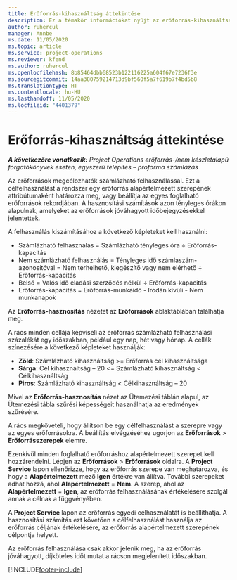 ```yaml
---
title: Erőforrás-kihasználtság áttekintése
description: Ez a témakör információkat nyújt az erőforrás-kihasználtságról a Project Operations alkalmazásban.
author: ruhercul
manager: Annbe
ms.date: 11/05/2020
ms.topic: article
ms.service: project-operations
ms.reviewer: kfend
ms.author: ruhercul
ms.openlocfilehash: 8b85464dbb68523b122116225a604f67e7236f3e
ms.sourcegitcommit: 14aa380759214713d9bf560f5a7f619b7f4bd5b8
ms.translationtype: HT
ms.contentlocale: hu-HU
ms.lasthandoff: 11/05/2020
ms.locfileid: "4401379"
---
```

# <a name="resource-utilization-overview"></a>Erőforrás-kihasználtság áttekintése

_**A következőre vonatkozik:** Project Operations erőforrás-/nem készletalapú forgatókönyvek esetén, egyszerű telepítés – proforma számlázás_

Az erőforrások megcélozhatók számlázható felhasználással. Ezt a célfelhasználást a rendszer egy erőforrás alapértelmezett szerepének attribútumaként határozza meg, vagy beállítja az egyes foglalható erőforrások rekordjában. A hasznosítási számítások azon tényleges órákon alapulnak, amelyeket az erőforrások jóváhagyott időbejegyzésekkel jelentettek.

A felhasználás kiszámításához a következő képleteket kell használni:

  - Számlázható felhasználás = Számlázható tényleges óra ÷ Erőforrás-kapacitás
  - Nem számlázható felhasználás = Tényleges idő számlaszám-azonosítóval = Nem terhelhető, kiegészítő vagy nem elérhető ÷ Erőforrás-kapacitás
  - Belső = Valós idő eladási szerződés nélkül ÷ Erőforrás-kapacitás
  - Erőforrás-kapacitás = Erőforrás-munkaidő - Irodán kívüli - Nem munkanapok

Az **Erőforrás-hasznosítás** nézetet az **Erőforrások** ablaktáblában találhatja meg.

A rács minden cellája képviseli az erőforrás számlázható felhasználási százalékát egy időszakban, például egy nap, hét vagy hónap. A cellák színezésére a következő képleteket használják:

  - **Zöld**: Számlázható kihasználtság >= Erőforrás cél kihasználtsága
  - **Sárga**: Cél kihasználtság – 20 <= Számlázható kihasználtság < Célkihasználtság
  - **Piros**: Számlázható kihasználtság < Célkihasználtság – 20

Mivel az **Erőforrás-hasznosítás** nézet az Ütemezési táblán alapul, az Ütemezési tábla szűrési képességeit használhatja az eredmények szűrésére.

A rács megköveteli, hogy állítson be egy célfelhasználást a szerepre vagy az egyes erőforrásokra. A beállítás elvégzéséhez ugorjon az **Erőforrások** > **Erőforrásszerepek** elemre.

Ezenkívül minden foglalható erőforráshoz alapértelmezett szerepet kell hozzárendelni. Lépjen az **Erőforrások** > **Erőforrások** oldalra. A **Project Service** lapon ellenőrizze, hogy az erőforrás szerepe van meghatározva, és hogy a **Alapértelmezett** mező **Igen** értékre van állítva. További szerepeket adhat hozzá, ahol **Alapértelmezett** = **Nem**. A szerep, ahol az **Alapértelmezett** = **Igen**, az erőforrás felhasználásának értékelésére szolgál annak a célnak a függvényében.

A **Project Service** lapon az erőforrás egyedi célhasználatát is beállíthatja. A hasznosítási számítás ezt követően a célfelhasználást használja az erőforrás céljának értékelésére, az erőforrás alapértelmezett szerepének célpontja helyett.

Az erőforrás felhasználása csak akkor jelenik meg, ha az erőforrás jóváhagyott, díjköteles időt mutat a rácson megjelenített időszakban.


[!INCLUDE[footer-include](../includes/footer-banner.md)]